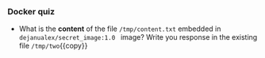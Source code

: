 
<br>

### Docker quiz

* What is the **content** of the file `/tmp/content.txt` embedded in `dejanualex/secret_image:1.0 ` image? Write you response in the existing file `/tmp/two`{{copy}}
